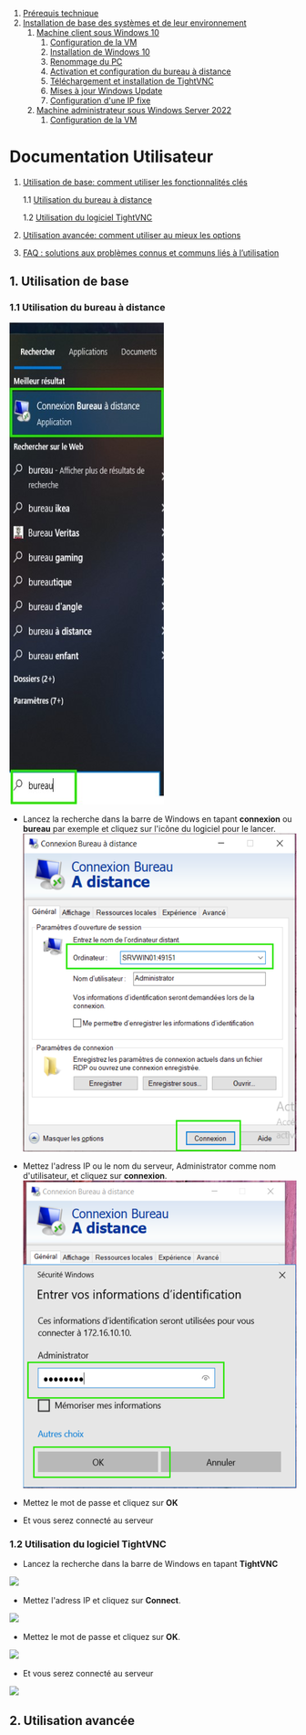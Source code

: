 1. [Prérequis technique](#1-prérequis-technique)
2. [Installation de base des systèmes et de leur environnement](#2-installation-de-base-des-systèmes-et-de-leur-environnement)
   1. [Machine client sous Windows 10](#1-machine-client-sous-windows-10)
      1. [Configuration de la VM](#1-configuration-de-la-vm-windows-10)
      2. [Installation de Windows 10](#2-installation-de-windows-10)
      3. [Renommage du PC](#3-renommage-du-pc-windows-10)
      4. [Activation et configuration du bureau à distance](#4-activation-et-configuration-du-bureau-à-distance-windows-10)
      5. [Téléchargement et installation de TightVNC](#5-installation-de-tightvnc-windows-10)
      6. [Mises à jour Windows Update](#6-mises-à-jour-windows-update-windows-10)
      7. [Configuration d'une IP fixe](#7-configuration-dune-ip-fixe-windows-10)
   2. [Machine administrateur sous Windows Server 2022](#2-machine-administrateur-sous-windows-server-2022)
      1. [Configuration de la VM](#1-configuration-de-la-vm-windows-server-2022)




# Documentation Utilisateur

1. [Utilisation de base: comment utiliser les fonctionnalités clés](#1-utilisation-de-base)

   1.1 [Utilisation du bureau à distance](#1.1-utilisation-du-bureau-à-distance)
   
   1.2 [Utilisation du logiciel TightVNC](#2.2)

2. [Utilisation avancée: comment utiliser au mieux les options](#2-utilisation-avancée)
 

3. [FAQ : solutions aux problèmes connus et communs liés à l’utilisation](#3-FAQ)

## 1. Utilisation de base

### 1.1 Utilisation du bureau à distance
![](https://github.com/WildCodeSchool/TSSR-2411-P1-G3/blob/main/images/securistation/Captura%20de%20pantalla%202024-12-05%20104843.jpg?raw=true)
* Lancez la recherche dans la barre de Windows en tapant __connexion__ ou __bureau__ par exemple et cliquez sur l'icône du logiciel pour le lancer.
![](https://github.com/WildCodeSchool/TSSR-2411-P1-G3/blob/main/images/securistation/install%20windows%2010%20-%20117.png)
* Mettez l'adress IP ou le nom du serveur, Administrator comme nom d'utilisateur, et cliquez sur __connexion__.
![](https://github.com/WildCodeSchool/TSSR-2411-P1-G3/blob/main/images/securistation/install%20windows%2010%20-%20132.png)
* Mettez le mot de passe et cliquez sur __OK__

* Et vous serez connecté au serveur

### 1.2 Utilisation du logiciel TightVNC

* Lancez la recherche dans la barre de Windows en tapant __TightVNC__
  
![](https://github.com/user-attachments/assets/fc9f7522-8f33-41d9-a157-c579da014f2c)

* Mettez l'adress IP et cliquez sur __Connect__.

![](https://github.com/user-attachments/assets/2862ff4c-8231-42d5-b06b-994998d7a91c)

* Mettez le mot de passe et cliquez sur __OK__.

![](https://github.com/user-attachments/assets/aa69f00f-fd31-4106-8d51-ea45c4c7158f)

* Et vous serez connecté au serveur

![](https://github.com/user-attachments/assets/02c15c21-0178-4b67-af84-197e4bc91ffd)

## 2. Utilisation avancée
